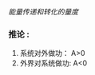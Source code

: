 $\begin{equation}\tag{功(A)}
能量传递和转化的量度
\end{equation}$

### 推论 : 

1. 系统对外做功：   A>0 
2. 外界对系统做功:  A<0 
